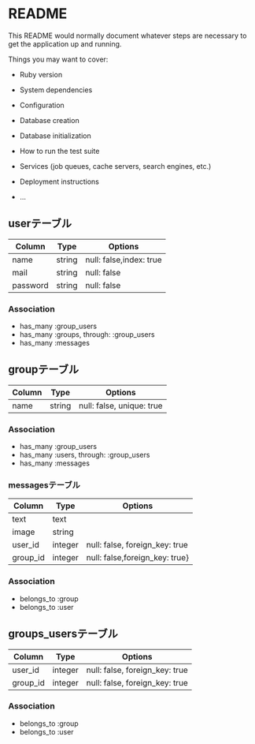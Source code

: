# README

This README would normally document whatever steps are necessary to get the
application up and running.

Things you may want to cover:

* Ruby version

* System dependencies

* Configuration

* Database creation

* Database initialization

* How to run the test suite

* Services (job queues, cache servers, search engines, etc.)

* Deployment instructions

* ...

## userテーブル

|Column|Type|Options|
|------|----|-------|
|name|string|null: false,index: true|
|mail|string|null: false|
|password|string|null: false|

### Association
- has_many :group_users
- has_many :groups, through: :group_users
- has_many :messages

## groupテーブル

|Column|Type|Options|
|------|----|-------|
|name|string|null: false, unique: true|

### Association
- has_many :group_users
- has_many :users, through: :group_users
- has_many :messages


### messagesテーブル
|Column|Type|Options|
|------|----|-------|
|text|text| |
|image|string| |
|user_id|integer|null: false, foreign_key: true|
|group_id|integer|null: false,foreign_key: true}

### Association
- belongs_to :group
- belongs_to :user

## groups_usersテーブル

|Column|Type|Options|
|------|----|-------|
|user_id|integer|null: false, foreign_key: true|
|group_id|integer|null: false, foreign_key: true|

### Association
- belongs_to :group
- belongs_to :user